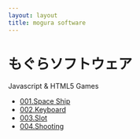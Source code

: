 ```yaml
---
layout: layout
title: mogura software
---
```


# もぐらソフトウェア

Javascript & HTML5 Games

* [001.Space Ship](jsgame/001/spaceship.html)
* [002.Keyboard](jsgame/002/keyboard.html)
* [003.Slot](jsgame/003/slot.html)
* [004.Shooting](jsgame/004/shooting.html)
